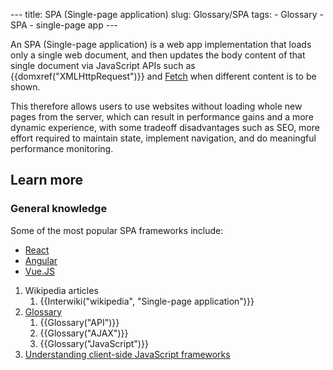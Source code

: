 --- title: SPA (Single-page application) slug: Glossary/SPA tags: - Glossary - SPA - single-page app ---

An SPA (Single-page application) is a web app implementation that loads only a single web document, and then updates the body content of that single document via JavaScript APIs such as {{domxref("XMLHttpRequest")}} and [Fetch](/en-US/docs/Web/API/Fetch_API) when different content is to be shown.

This therefore allows users to use websites without loading whole new pages from the server, which can result in performance gains and a more dynamic experience, with some tradeoff disadvantages such as SEO, more effort required to maintain state, implement navigation, and do meaningful performance monitoring.

## Learn more

### General knowledge

Some of the most popular SPA frameworks include:

- [React](https://reactjs.org/)
- [Angular](https://angular.io/)
- [Vue.JS](https://vuejs.org/)

1.  Wikipedia articles
    1.  {{Interwiki("wikipedia", "Single-page application")}}
2.  [Glossary](/en-US/docs/Glossary)
    1.  {{Glossary("API")}}
    2.  {{Glossary("AJAX")}}
    3.  {{Glossary("JavaScript")}}
3.  [Understanding client-side JavaScript frameworks](/en-US/docs/Learn/Tools_and_testing/Client-side_JavaScript_frameworks)
